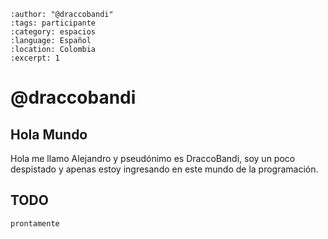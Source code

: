 
```{post} 2023-07-18
:author: "@draccobandi"
:tags: participante
:category: espacios
:language: Español
:location: Colombia
:excerpt: 1
```

# @draccobandi

## Hola Mundo 

Hola me llamo Alejandro y pseudónimo es DraccoBandi, soy un poco despistado y apenas estoy ingresando en este mundo de la programación.

## TODO

`prontamente`
